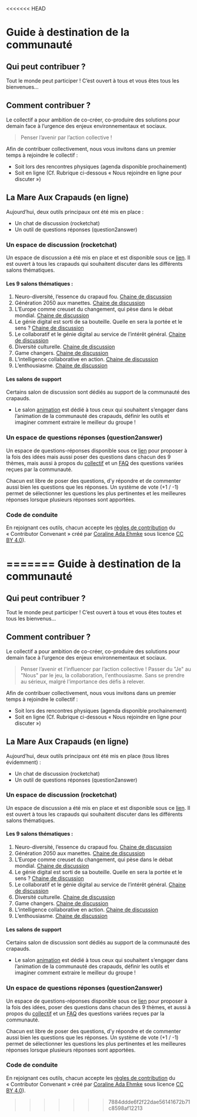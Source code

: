 <<<<<<< HEAD
# Guide à destination de la communauté
## Qui peut contribuer ?
Tout le monde peut participer ! C’est ouvert à tous et vous êtes tous les bienvenues… 

## Comment contribuer ? 
Le collectif a pour ambition de co-créer, co-produire des solutions pour demain face à l’urgence des enjeux environnementaux et sociaux.  

> Penser l’avenir par l’action collective !

Afin de contribuer collectivement, nous vous invitons dans un premier temps à rejoindre le collectif :

- Soit lors des rencontres physiques (agenda disponible prochainement) 
- Soit en ligne (Cf. Rubrique ci-dessous « Nous rejoindre en ligne pour discuter »)

## La Mare Aux Crapauds (en ligne)
Aujourd’hui, deux outils principaux ont été mis en place : 

- Un chat de discussion (rocketchat)
- Un outil de questions réponses (question2answer)

### Un espace de discussion (rocketchat)
Un espace de discussion a été mis en place et est disponible sous ce [lien](https://coa.crapaud-fou.org). Il est ouvert à tous les crapauds qui souhaitent discuter dans les différents salons thématiques. 

#### Les 9 salons thématiques : 
1.	Neuro-diversité, l’essence du crapaud fou. [Chaine de discussion](https://coa.crapaud-fou.org/channel/cercle-neurodiversit%25C3%25A9)
2.	Génération 2050 aux manettes. [Chaine de discussion](https://coa.crapaud-fou.org/channel/cercle-generation-2050)
3.	L’Europe comme creuset du changement, qui pèse dans le débat mondial. [Chaine de discussion](https://coa.crapaud-fou.org/channel/cercle-europe)
4.	Le génie digital est sorti de sa bouteille. Quelle en sera la portée et le sens ? [Chaine de discussion](https://coa.crapaud-fou.org/channel/cercle-genie-digital)
5.	Le collaboratif et le génie digital au service de l’intérêt général. [Chaine de discussion](https://coa.crapaud-fou.org/channel/cercle-d%25C3%25A9mocratie)
6.	Diversité culturelle. [Chaine de discussion](https://coa.crapaud-fou.org/channel/cercle-diversit%25C3%25A9-culturelle)
7.	Game changers. [Chaine de discussion](https://coa.crapaud-fou.org/channel/cercle-game-changers)
8.	L’intelligence collaborative en action. [Chaine de discussion](https://coa.crapaud-fou.org/channel/cercle-collaboratif)
9.	L’enthousiasme. [Chaine de discussion](https://coa.crapaud-fou.org/channel/cercle-enthousiasme)

#### Les salons de support 
Certains salon de discussion sont dédiés au support de la communauté des crapauds. 

- Le salon [animation](https://coa.crapaud-fou.org/channel/animation) est dédié à tous ceux qui souhaitent s’engager dans l’animation de la communauté des crapauds, définir les outils et imaginer comment extraire le meilleur du groupe ! 


### Un espace de questions réponses (question2answer)
Un espace de questions-réponses disponible sous ce [lien](https://idees.crapaud-fou.org/) pour proposer à la fois des idées mais aussi poser des questions dans chacun des 9 thèmes, mais aussi à propos du [collectif](https://idees.crapaud-fou.org/collectif-crapauds-fous) et un [FAQ](https://idees.crapaud-fou.org/faq) des questions variées reçues par la communauté. 

Chacun est libre de poser des questions, d’y répondre et de commenter aussi bien les questions que les réponses. Un système de vote (+1 / -1) permet de sélectionner les questions les plus pertinentes et les meilleures réponses lorsque plusieurs réponses sont apportées. 

### Code de conduite 
En rejoignant ces outils, chacun accepte les [règles de contribution](https://www.contributor-covenant.org/fr/version/1/4/code-of-conduct.html) du « Contributor Convenant » créé par [Coraline Ada Ehmke](https://where.coraline.codes/) sous licence   [CC BY 4.0](https://github.com/ContributorCovenant/contributor_covenant/blob/master/LICENSE.md)).  



=======
﻿Guide à destination de la communauté
========================================

## Qui peut contribuer ?
Tout le monde peut participer ! C’est ouvert à tous et vous êtes toutes et tous les bienvenus… 

## Comment contribuer ? 
Le collectif a pour ambition de co-créer, co-produire des solutions pour demain face à l’urgence des enjeux environnementaux et sociaux.  

> Penser l’avenir et l'influencer par l’action collective ! 
> Passer du "Je" au "Nous" par le jeu, la collaboration, l'enthousiasme. Sans se prendre au sérieux, malgré l'importance des défis à relever.

Afin de contribuer collectivement, nous vous invitons dans un premier temps à rejoindre le collectif :

- Soit lors des rencontres physiques (agenda disponible prochainement) 
- Soit en ligne (Cf. Rubrique ci-dessous « Nous rejoindre en ligne pour discuter »)

## La Mare Aux Crapauds (en ligne)
Aujourd’hui, deux outils principaux ont été mis en place (tous libres évidemment) : 

- Un chat de discussion (rocketchat)
- Un outil de questions réponses (question2answer)

### Un espace de discussion (rocketchat)
Un espace de discussion a été mis en place et est disponible sous ce [lien](https://coa.crapaud-fou.org). Il est ouvert à tous les crapauds qui souhaitent discuter dans les différents salons thématiques. 

#### Les 9 salons thématiques : 
1.	Neuro-diversité, l’essence du crapaud fou. [Chaine de discussion](https://coa.crapaud-fou.org/channel/cercle-neurodiversit%25C3%25A9)
2.	Génération 2050 aux manettes. [Chaine de discussion](https://coa.crapaud-fou.org/channel/cercle-generation-2050)
3.	L’Europe comme creuset du changement, qui pèse dans le débat mondial. [Chaine de discussion](https://coa.crapaud-fou.org/channel/cercle-europe)
4.	Le génie digital est sorti de sa bouteille. Quelle en sera la portée et le sens ? [Chaine de discussion](https://coa.crapaud-fou.org/channel/cercle-genie-digital)
5.	Le collaboratif et le génie digital au service de l’intérêt général. [Chaine de discussion](https://coa.crapaud-fou.org/channel/cercle-d%25C3%25A9mocratie)
6.	Diversité culturelle. [Chaine de discussion](https://coa.crapaud-fou.org/channel/cercle-diversit%25C3%25A9-culturelle)
7.	Game changers. [Chaine de discussion](https://coa.crapaud-fou.org/channel/cercle-game-changers)
8.	L’intelligence collaborative en action. [Chaine de discussion](https://coa.crapaud-fou.org/channel/cercle-collaboratif)
9.	L’enthousiasme. [Chaine de discussion](https://coa.crapaud-fou.org/channel/cercle-enthousiasme)

#### Les salons de support 
Certains salon de discussion sont dédiés au support de la communauté des crapauds. 

- Le salon [animation](https://coa.crapaud-fou.org/channel/animation) est dédié à tous ceux qui souhaitent s’engager dans l’animation de la communauté des crapauds, définir les outils et imaginer comment extraire le meilleur du groupe ! 


### Un espace de questions réponses (question2answer)
Un espace de questions-réponses disponible sous ce [lien](https://idees.crapaud-fou.org/) pour proposer à la fois des idées, poser des questions dans chacun des 9 thèmes, et aussi à propos du [collectif](https://idees.crapaud-fou.org/collectif-crapauds-fous) et un [FAQ](https://idees.crapaud-fou.org/faq) des questions variées reçues par la communauté. 

Chacun est libre de poser des questions, d’y répondre et de commenter aussi bien les questions que les réponses. Un système de vote (+1 / -1) permet de sélectionner les questions les plus pertinentes et les meilleures réponses lorsque plusieurs réponses sont apportées. 

### Code de conduite 
En rejoignant ces outils, chacun accepte les [règles de contribution](https://www.contributor-covenant.org/fr/version/1/4/code-of-conduct.html) du « Contributor Convenant » créé par [Coraline Ada Ehmke](https://where.coraline.codes/) sous licence   [CC BY 4.0](https://github.com/ContributorCovenant/contributor_covenant/blob/master/LICENSE.md)).  



>>>>>>> 7884ddde6f2f22dae56141672b71c8598af12213
